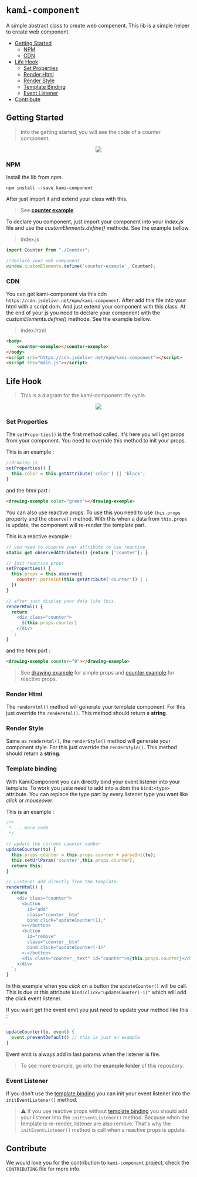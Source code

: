 # `kami-component`

A simple abstract class to create web compenent.
This lib is a simple helper to create web component.

* [Getting Started](#getting-started)
    * [NPM](#npm)
    * [CDN](#cdn)
* [Life Hook](#life-hook)
  * [Set Properties](#set-properties)
  * [Render Html](#render-html)
  * [Render Style](#render-style)
  * [Template Binding](#template-binding)
  * [Event Listener](#event-listener)
* [Contribute](#contribute)

## Getting Started

>Into the getting started, you will see the code of a counter component.

<p align="center">
  <img  src="https://emilienleroy.fr/assets/counter.gif">
</p>

### NPM

Install the lib from *npm*.

```
npm install --save kami-component
```

After just import it and extend your class with this.

> See **[counter example](https://github.com/Kamiapp-fr/kami-component/tree/master/example/counter)**.


To declare you component, just import your component into your *index.js* file and use the *customElements.define()* methode. See the example bellow.

>index.js
```js
import Counter from "./Counter";

//declare your web component
window.customElements.define('counter-example', Counter);
```


### CDN

You can get kami-component via this cdn `https://cdn.jsdelivr.net/npm/kami-component`. 
After add this file into your html with a script dom.
And just extend your component with this class.
At the end of your js you need to declare your component with the *customElements.define()* methode.
See the example bellow. 

>index.html
```html
<body>
    <counter-exemple></counter-exemple>
</body>
<script src="https://cdn.jsdelivr.net/npm/kami-component"></script>
<script src="main.js"></script>
```

## Life Hook

> This is a diagram for the kami-component life cycle.

<p align="center">
  <img  src=".github/hooks.png?raw=true">
</p>

### Set Properties

The `setProperties()` is the first method called. It's here you will get props from your component. You need to override this method to init your props.

This is an example :
```js
//drawing.js
setProperties() {
  this.color = this.getAttribute('color') || 'black';
}
```
and the *html* part : 
```html
<drawing-exemple color="green"></drawing-exemple>
```

You can also use reactive props. To use this you need to use `this.props` property and the `observe()` method. With this when a data from `this.props` is update, the component will re-render the template part.

This is a reactive example :
```js
// you need to observe your attribute to use reactive
static get observedAttributes() {return ['counter']; }

// init reactive props
setProperties() {
  this.props = this.observe({
    counter: parseInt(this.getAtribute('counter')) | 1
  })
}

// after just display your data like this.
renderHtml() {
  return `
    <div class="counter">
      ${this.props.counter}
    </div>
  `;        
}

```
and the *html* part : 
```html
<drawing-exemple counter="0"></drawing-exemple>
```
> See [drawing example](https://github.com/Kamiapp-fr/kami-component/tree/master/example/drawing) for simple props and [counter example](https://github.com/Kamiapp-fr/kami-component/tree/master/example/counter) for reactive props. 

### Render Html

The `renderHtml()` method will generate your template component. For this just override the `renderHtml()`. This method should return a **string**.

### Render Style

Same as `renderHtml()`, the `renderStyle()` method will generate your component style. For this just override the `renderStyle()`. This method should return a **string**.

### Template binding

With KamiComponent you can directly bind your event listener into your template.
To work you juste need to add into a dom the `bind:<type>` attribute. You can replace the type part by every listener type you want like *click* or *mouseover*. 

This is an example :

```js
/**
 * ... more code
 */

// update the current counter number
updateCounter(to) {
  this.props.counter = this.props.counter + parseInt(to);
  this.setUrlParam('counter',this.props.counter);
  return this;
}

// Listener add directly from the template. 
renderHtml() {
  return `
    <div class="counter">
      <button 
        id="add"
        class="counter__btn" 
        bind:click="updateCounter(1);" 
      >+</button>
      <button 
        id="remove"
        class="counter__btn"
        bind:click="updateCounter(-1)"  
      >-</button>
      <div class="counter__text" id="counter">${this.props.counter}</div>
    </div>
  `;        
}
```

In this example when you *click* on a button the `updateCounter()` will be call. This is due at this attribute `bind:click="updateCounter(-1)"` which will add the click event listener.

If you want get the event emit you just need to update your method like this :
```js

updateCounter(to, event) {
  event.preventDefault() // this is just an example
}

```

Event emit is always add in last params when the listener is fire.

> To see more example, go into the **example folder** of this repository.

### Event Listener

If you don't use the [template binding](#template-binding) you can init your event listener into the `initEventListener()` method. 

> ⚠️ If you use reactive props without [template binding](#template-binding) you should add your listener into the `initEventListener()` method. Because when the template is re-render, listener are also remove. That's why the `initEventListener()` method is call when a reactive props is update.

## Contribute

We would love you for the contribution to ``kami-component`` project, check the ``CONTRIBUTING`` file for more info.